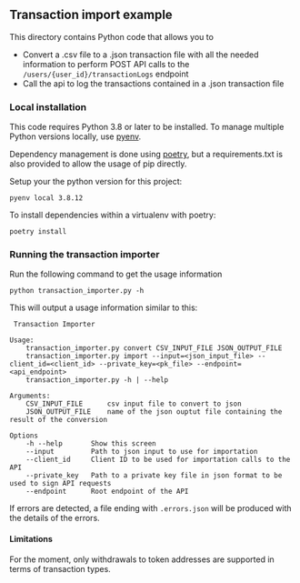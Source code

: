 ## Transaction import example

This directory contains Python code that allows you to
* Convert a .csv file to a .json transaction file with all the needed information to perform POST API calls to the `/users/{user_id}/transactionLogs` endpoint
* Call the api to log the transactions contained in a .json transaction file

### Local installation

This code requires Python 3.8 or later to be installed. To manage multiple Python versions locally, use [pyenv](https://github.com/pyenv/pyenv).

Dependency management is done using [poetry](https://python-poetry.org/), but a requirements.txt is also provided to allow the usage of pip directly.

Setup your the python version for this project:

```shell
pyenv local 3.8.12
```

To install dependencies within a virtualenv with poetry:

```shell
poetry install
```

### Running the transaction importer

Run the following command to get the usage information
```shell
python transaction_importer.py -h
```

This will output a usage information similar to this:
```text
 Transaction Importer

Usage:
    transaction_importer.py convert CSV_INPUT_FILE JSON_OUTPUT_FILE
    transaction_importer.py import --input=<json_input_file> --client_id=<client_id> --private_key=<pk_file> --endpoint=<api_endpoint>
    transaction_importer.py -h | --help

Arguments:
    CSV_INPUT_FILE      csv input file to convert to json
    JSON_OUTPUT_FILE    name of the json ouptut file containing the result of the conversion

Options
    -h --help       Show this screen
    --input         Path to json input to use for importation
    --client_id     Client ID to be used for importation calls to the API
    --private_key   Path to a private key file in json format to be used to sign API requests
    --endpoint      Root endpoint of the API
```
If errors are detected, a file ending with `.errors.json` will be produced with the details of the errors.

#### Limitations

For the moment, only withdrawals to token addresses are supported in terms of transaction types. 

